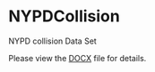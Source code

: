 # NYPDCollision
NYPD collision Data Set

Please view the [DOCX](https://github.com/Sharma-Tu/Visualizing-road-accidents-in-NYC/blob/master/Project1_group9.docx) file for details.
